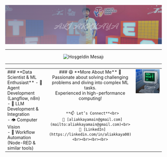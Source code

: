 <p align="center">
  <img src="doc/images/akkaya.png" alt="aliakkaya" width="1000"/>
</p>


---

<p align="center">
  <img
    src="https://readme-typing-svg.demolab.com?font=Fira+Code&duration=2000&pause=1000&color=F72802&width=435&lines=Hello%2C+I%27m+Ali;Contact+Me..."
    alt="Hoşgeldin Mesajı"
  />
</p>


---

<table width="100%">
  <tr>
    <td width="33%" valign="top">
      ### **Data Scientist & ML Enthusiast**
      - 🤖 Agent Development (Langflow, n8n)<br>
      - 🧠 LLM Development & Integration<br>
      - 👁️ Computer Vision<br>
      - 🔄 Workflow Automation (Node-RED & similar tools)
    </td>


  <td width="33%" valign="top" align="center">
      ### 😄 **More About Me**
      🚀 Passionate about solving challenging problems and diving into complex ML tasks.<br>
      Experienced in high-performance computing!<br><br>

      **📫 Let’s Connect**<br>
      📧 [aliakkayamain@gmail.com](mailto:aliakkayamain@gmail.com)<br>
      💼 [LinkedIn](https://linkedin.com/in/aliakkaya00)<br><br><br><br>
  </td>


  <td width="33%" valign="top" align="center">
      <img src="doc/images/datadoesntlie.gif" width="200"/><br><br><br><br>
  </td>

  </tr>
</table>
